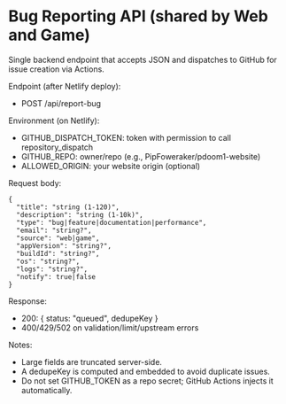 # Bug Reporting API (shared by Web and Game)

Single backend endpoint that accepts JSON and dispatches to GitHub for issue creation via Actions.

Endpoint (after Netlify deploy):
- POST /api/report-bug

Environment (on Netlify):
- GITHUB_DISPATCH_TOKEN: token with permission to call repository_dispatch
- GITHUB_REPO: owner/repo (e.g., PipFoweraker/pdoom1-website)
- ALLOWED_ORIGIN: your website origin (optional)

Request body:
```
{
  "title": "string (1-120)",
  "description": "string (1-10k)",
  "type": "bug|feature|documentation|performance",
  "email": "string?",
  "source": "web|game",
  "appVersion": "string?",
  "buildId": "string?",
  "os": "string?",
  "logs": "string?",
  "notify": true|false
}
```

Response:
- 200: { status: "queued", dedupeKey }
- 400/429/502 on validation/limit/upstream errors

Notes:
- Large fields are truncated server-side.
- A dedupeKey is computed and embedded to avoid duplicate issues.
- Do not set GITHUB_TOKEN as a repo secret; GitHub Actions injects it automatically.
